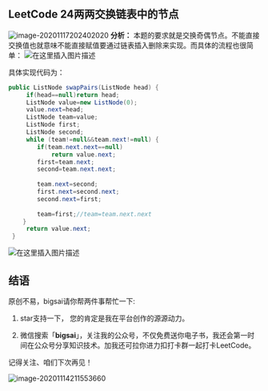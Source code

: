 ## LeetCode 24两两交换链表中的节点

![image-20201117202402020](https://bigsai.oss-cn-shanghai.aliyuncs.com/img/image-20201117202402020.png)
**分析：**
本题的要求就是交换奇偶节点。不能直接交换值也就意味不能直接赋值要通过链表插入删除来实现。而具体的流程也很简单：
![在这里插入图片描述](https://img-blog.csdnimg.cn/2020091219460881.png?x-oss-process=image/watermark,type_ZmFuZ3poZW5naGVpdGk,shadow_10,text_aHR0cHM6Ly9ibG9nLmNzZG4ubmV0L3FxXzQwNjkzMTcx,size_1,color_FFFFFF,t_70#pic_center)

具体实现代码为：

```java
public ListNode swapPairs(ListNode head) {
	 if(head==null)return head;
	 ListNode value=new ListNode(0);
	 value.next=head;
	 ListNode team=value;
	 ListNode first;
	 ListNode second;
	 while (team!=null&&team.next!=null) {
		if(team.next.next==null)
			return value.next;
		first=team.next;
	    second=team.next.next;
		
	    team.next=second;
	    first.next=second.next;
	    second.next=first;
	    
		team=first;//team=team.next.next
	}
	 return value.next;
 }
```
 ![在这里插入图片描述](https://img-blog.csdnimg.cn/20200912194732152.png?x-oss-process=image/watermark,type_ZmFuZ3poZW5naGVpdGk,shadow_10,text_aHR0cHM6Ly9ibG9nLmNzZG4ubmV0L3FxXzQwNjkzMTcx,size_1,color_FFFFFF,t_70)



## 结语

原创不易，bigsai请你帮两件事帮忙一下:

1. star支持一下， 您的肯定是我在平台创作的源源动力。

2. 微信搜索「**bigsai**」，关注我的公众号，不仅免费送你电子书，我还会第一时间在公众号分享知识技术。加我还可拉你进力扣打卡群一起打卡LeetCode。

记得关注、咱们下次再见！

![image-20201114211553660](https://bigsai.oss-cn-shanghai.aliyuncs.com/img/image-20201122215000846.png)